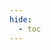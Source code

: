 ```yaml
---
hide:
  - toc
---
```


<div id="swagger-ui"></div>

<script type="text/javascript">

    window.onload = function() {
      // Begin Swagger UI call region
      const ui = SwaggerUIBundle({
        url: "../../server/openapi.yaml",
        dom_id: '#swagger-ui',
        deepLinking: true,
        docExpansion: 'none',
        presets: [
          SwaggerUIBundle.presets.apis,
          SwaggerUIStandalonePreset
        ],
        plugins: [
          SwaggerUIBundle.plugins.DownloadUrl
        ],
        layout: "StandaloneLayout"
      })
      // End Swagger UI call region
      window.ui = ui
    }
</script>
